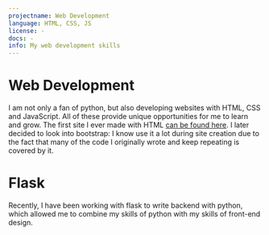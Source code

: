 ```yaml
---
projectname: Web Development
language: HTML, CSS, JS
license: -
docs: -
info: My web development skills
---
```


# Web Development
I am not only a fan of python, but also developing websites with HTML, CSS and JavaScript. All of these provide unique opportunities for me to learn and grow. The first site I ever made with HTML [can be found here](https://github.com/mrmaxguns/maximum). I later decided to look into bootstrap: I know use it a lot during site creation due to the fact that many of the code I originally wrote and keep repeating is covered by it.

# Flask
Recently, I have been working with flask to write backend with python, which allowed me to combine my skills of python with my skills of front-end design.
